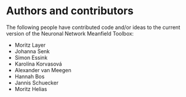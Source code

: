 # Authors and contributors

The following people have contributed code and/or ideas to the current version
of the Neuronal Network Meanfield Toolbox:

* Moritz Layer
* Johanna Senk
* Simon Essink
* Karolína Korvasová
* Alexander van Meegen
* Hannah Bos
* Jannis Schuecker
* Moritz Helias
